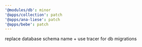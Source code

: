 ```yaml
---
'@modules/db': minor
'@apps/collection': patch
'@apps/ana-liese': patch
'@apps/bebe': patch
---
```


replace database schema name + use tracer for db migrations
